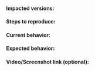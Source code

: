 #### Impacted versions:


#### Steps to reproduce:


#### Current behavior:


#### Expected behavior:


#### Video/Screenshot link (optional):
